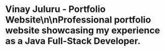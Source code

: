 # Vinay Juluru - Portfolio Website\n\nProfessional portfolio website showcasing my experience as a Java Full-Stack Developer.
